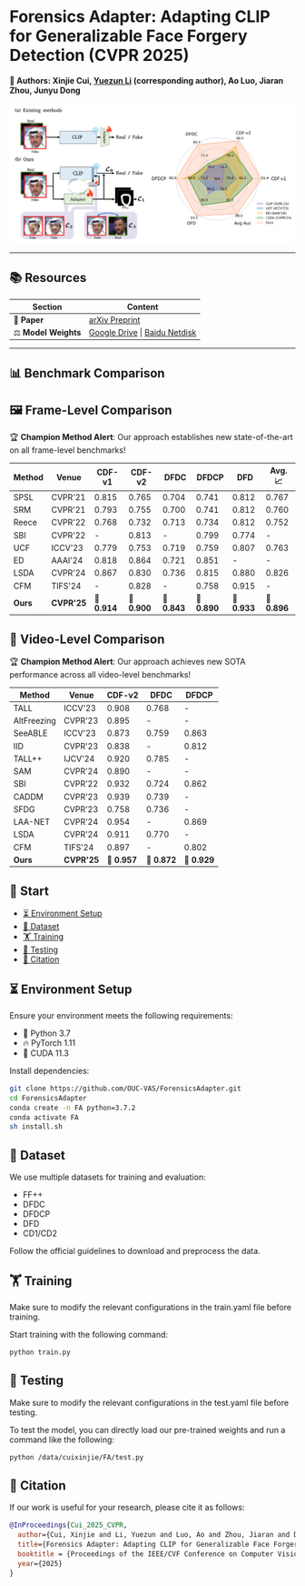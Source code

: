 # Forensics Adapter: Adapting CLIP for Generalizable Face Forgery Detection (CVPR 2025)
**👥 Authors: Xinjie Cui, [Yuezun Li](https://yuezunli.github.io/) (corresponding author), Ao Luo, Jiaran Zhou, Junyu Dong**




![Pipeline of the proposed Forensics Adapter. ](https://github.com/OUC-VAS/ForensicsAdapter/blob/main/figures/archi.png)


---

## 📚 Resources  
| **Section**       | **Content**                                                                 |
|--------------------|-----------------------------------------------------------------------------|
| 📄 **Paper**       | [arXiv Preprint](https://arxiv.org/abs/2411.19715)                       |
| ⚖️ **Model Weights** | [Google Drive](https://drive.google.com/file/d/1UlaAUTtsX87ofIibf38TtfAKIsnA7WVm/view?usp=sharing)  \| [Baidu Netdisk](https://pan.baidu.com/s/1md8NI4MwtPVDWPji-XfkNg?pwd=inye) |

---


## 📊 Benchmark Comparison  
## 🖼️ Frame-Level Comparison 
🏆 **Champion Method Alert**: Our approach establishes new state-of-the-art on all frame-level benchmarks!


| Method         | Venue      | CDF-v1  | CDF-v2  | DFDC  | DFDCP  | DFD  | Avg. 📈 |
|----------------|------------|---------|---------|-------|--------|------|-------|
| SPSL       | CVPR'21    | 0.815   | 0.765   | 0.704 | 0.741  | 0.812| 0.767 |
| SRM       | CVPR'21    | 0.793   | 0.755   | 0.700 | 0.741  | 0.812| 0.760 |
| Reece       | CVPR'22    | 0.768   | 0.732   | 0.713 | 0.734  | 0.812| 0.752 |
| SBI        | CVPR'22    | -       | 0.813   | -     | 0.799  | 0.774| -     |
| UCF        | ICCV'23    | 0.779   | 0.753   | 0.719 | 0.759  | 0.807| 0.763 |
| ED          | AAAI'24    | 0.818   | 0.864   | 0.721 | 0.851  | -    | -     |
| LSDA      | CVPR'24    | 0.867   | 0.830   | 0.736 | 0.815  | 0.880| 0.826 |
| CFM        | TIFS'24    | -       | 0.828   | -     | 0.758  | 0.915| -     |
| **Ours**       | **CVPR'25**      | 🥇 **0.914** | 🥇 **0.900** | 🥇 **0.843** | 🥇 **0.890** | 🥇 **0.933** | 🥇 **0.896** |

## 🎥 Video-Level Comparison

🏆 **Champion Method Alert**: Our approach achieves new SOTA performance across all video-level benchmarks!

| Method             | Venue      | CDF-v2  | DFDC  | DFDCP  |
|--------------------|------------|---------|-------|--------|
| TALL          | ICCV'23    | 0.908   | 0.768 | -      |
| AltFreezing    | CVPR'23    | 0.895   | -     | -      |
| SeeABLE       | ICCV'23    | 0.873   | 0.759 | 0.863  |
| IID           | CVPR'23    | 0.838   | -     | 0.812  |
| TALL++        | IJCV'24    | 0.920   | 0.785 | -      |
| SAM            | CVPR'24    | 0.890   | -     | -      |
| SBI           | CVPR'22    | 0.932   | 0.724 | 0.862  |
| CADDM       | CVPR'23    | 0.939   | 0.739 | -      |
| SFDG         | CVPR'23    | 0.758   | 0.736 | -      |
| LAA-NET       | CVPR'24    | 0.954   | -     | 0.869  |
| LSDA          | CVPR'24    | 0.911   | 0.770 | -      |
| CFM        | TIFS'24    | 0.897   | -     | 0.802  |
| **Ours**           | **CVPR'25**      | 🥇 **0.957** | 🥇 **0.872** | 🥇 **0.929** |



## 🚀 Start

- [⏳ Environment Setup](#-environment-setup)
- [📂 Dataset](#-dataset)
- [🏋️ Training](#-training)
- [🧪 Testing](#-testing)
- [📝 Citation](#-citation)


## ⏳ Environment Setup
Ensure your environment meets the following requirements:

- 🐍 Python 3.7
- 🔥 PyTorch 1.11
- 🚀 CUDA 11.3

Install dependencies:

```bash
git clone https://github.com/OUC-VAS/ForensicsAdapter.git
cd ForensicsAdapter
conda create -n FA python=3.7.2
conda activate FA
sh install.sh
```

## 📂 Dataset

We use multiple datasets for training and evaluation:

- FF++
- DFDC
- DFDCP
- DFD
- CD1/CD2

Follow the official guidelines to download and preprocess the data.

## 🏋️ Training
Make sure to modify the relevant configurations in the train.yaml file before training.

Start training with the following command:

```bash
python train.py 
```

## 🧪 Testing
Make sure to modify the relevant configurations in the test.yaml file before testing.

To test the model, you can directly load our pre-trained weights and run a command like the following:

```bash
python /data/cuixinjie/FA/test.py 
```
## 📝 Citation

If our work is useful for your research, please cite it as follows:

```bibtex
@InProceedings{Cui_2025_CVPR,
  author={Cui, Xinjie and Li, Yuezun and Luo, Ao and Zhou, Jiaran and Dong, Junyu},
  title={Forensics Adapter: Adapting CLIP for Generalizable Face Forgery Detection},
  booktitle = {Proceedings of the IEEE/CVF Conference on Computer Vision and Pattern Recognition (CVPR)},
  year={2025}
}

